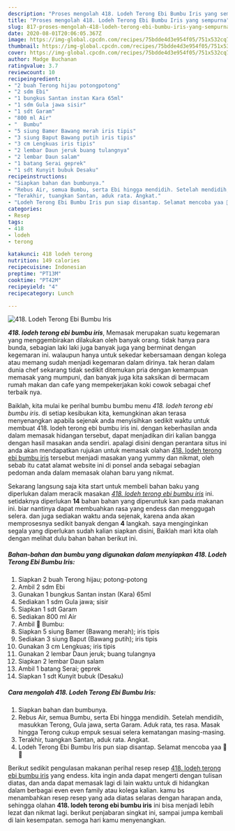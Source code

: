 ```yaml
---
description: "Proses mengolah 418. Lodeh Terong Ebi Bumbu Iris yang sempurna"
title: "Proses mengolah 418. Lodeh Terong Ebi Bumbu Iris yang sempurna"
slug: 817-proses-mengolah-418-lodeh-terong-ebi-bumbu-iris-yang-sempurna
date: 2020-08-01T20:06:05.367Z
image: https://img-global.cpcdn.com/recipes/75bdde4d3e954f05/751x532cq70/418-lodeh-terong-ebi-bumbu-iris-foto-resep-utama.jpg
thumbnail: https://img-global.cpcdn.com/recipes/75bdde4d3e954f05/751x532cq70/418-lodeh-terong-ebi-bumbu-iris-foto-resep-utama.jpg
cover: https://img-global.cpcdn.com/recipes/75bdde4d3e954f05/751x532cq70/418-lodeh-terong-ebi-bumbu-iris-foto-resep-utama.jpg
author: Madge Buchanan
ratingvalue: 3.7
reviewcount: 10
recipeingredient:
- "2 buah Terong hijau potongpotong"
- "2 sdm Ebi"
- "1 bungkus Santan instan Kara 65ml"
- "1 sdm Gula jawa sisir"
- "1 sdt Garam"
- "800 ml Air"
- "  Bumbu"
- "5 siung Bamer Bawang merah iris tipis"
- "3 siung Baput Bawang putih iris tipis"
- "3 cm Lengkuas iris tipis"
- "2 lembar Daun jeruk buang tulangnya"
- "2 lembar Daun salam"
- "1 batang Serai geprek"
- "1 sdt Kunyit bubuk Desaku"
recipeinstructions:
- "Siapkan bahan dan bumbunya."
- "Rebus Air, semua Bumbu, serta Ebi hingga mendidih. Setelah mendidih, masukkan Terong, Gula jawa, serta Garam. Aduk rata, tes rasa. Masak hingga Terong cukup empuk sesuai selera kematangan masing-masing."
- "Terakhir, tuangkan Santan, aduk rata. Angkat."
- "Lodeh Terong Ebi Bumbu Iris pun siap disantap. Selamat mencoba yaa 🙏😊"
categories:
- Resep
tags:
- 418
- lodeh
- terong

katakunci: 418 lodeh terong 
nutrition: 149 calories
recipecuisine: Indonesian
preptime: "PT13M"
cooktime: "PT42M"
recipeyield: "4"
recipecategory: Lunch

---
```



![418. Lodeh Terong Ebi Bumbu Iris](https://img-global.cpcdn.com/recipes/75bdde4d3e954f05/751x532cq70/418-lodeh-terong-ebi-bumbu-iris-foto-resep-utama.jpg)

<b><i>418. lodeh terong ebi bumbu iris</i></b>, Memasak merupakan suatu kegemaran yang menggembirakan dilakukan oleh banyak orang. tidak hanya para bunda, sebagian laki laki juga banyak juga yang berminat dengan kegemaran ini. walaupun hanya untuk sekedar kebersamaan dengan kolega atau memang sudah menjadi kegemaran dalam dirinya. tak heran dalam dunia chef sekarang tidak sedikit ditemukan pria dengan kemampuan memasak yang mumpuni, dan banyak juga kita saksikan di bermacam rumah makan dan cafe yang mempekerjakan koki cowok sebagai chef terbaik nya.



Baiklah, kita mulai ke perihal bumbu bumbu menu <i>418. lodeh terong ebi bumbu iris</i>. di setiap kesibukan kita, kemungkinan akan terasa menyenangkan apabila sejenak anda menyisihkan sedikit waktu untuk membuat 418. lodeh terong ebi bumbu iris ini. dengan keberhasilan anda dalam memasak hidangan tersebut, dapat menjadikan diri kalian bangga dengan hasil masakan anda sendiri. apalagi disini dengan perantara situs ini anda akan mendapatkan rujukan untuk memasak olahan <u>418. lodeh terong ebi bumbu iris</u> tersebut menjadi masakan yang yummy dan nikmat, oleh sebab itu catat alamat website ini di ponsel anda sebagai sebagian pedoman anda dalam memasak olahan baru yang nikmat.


Sekarang langsung saja kita start untuk membeli bahan baku yang diperlukan dalam meracik masakan <u><i>418. lodeh terong ebi bumbu iris</i></u> ini. setidaknya diperlukan <b>14</b> bahan bahan yang diperuntuk kan pada makanan ini. biar nantinya dapat membuahkan rasa yang endess dan menggugah selera. dan juga sediakan waktu anda sejenak, karena anda akan memprosesnya sedikit banyak dengan <b>4</b> langkah. saya menginginkan segala yang diperlukan sudah kalian siapkan disini, Baiklah mari kita olah dengan melihat dulu bahan bahan berikut ini.

<!--inarticleads1-->

##### Bahan-bahan dan bumbu yang digunakan dalam menyiapkan 418. Lodeh Terong Ebi Bumbu Iris:

1. Siapkan 2 buah Terong hijau; potong-potong
1. Ambil 2 sdm Ebi
1. Gunakan 1 bungkus Santan instan (Kara) 65ml
1. Sediakan 1 sdm Gula jawa; sisir
1. Siapkan 1 sdt Garam
1. Sediakan 800 ml Air
1. Ambil  📌 Bumbu:
1. Siapkan 5 siung Bamer (Bawang merah); iris tipis
1. Sediakan 3 siung Baput (Bawang putih); iris tipis
1. Gunakan 3 cm Lengkuas; iris tipis
1. Gunakan 2 lembar Daun jeruk; buang tulangnya
1. Siapkan 2 lembar Daun salam
1. Ambil 1 batang Serai; geprek
1. Siapkan 1 sdt Kunyit bubuk (Desaku)




<!--inarticleads2-->

##### Cara mengolah 418. Lodeh Terong Ebi Bumbu Iris:

1. Siapkan bahan dan bumbunya.
1. Rebus Air, semua Bumbu, serta Ebi hingga mendidih. Setelah mendidih, masukkan Terong, Gula jawa, serta Garam. Aduk rata, tes rasa. Masak hingga Terong cukup empuk sesuai selera kematangan masing-masing.
1. Terakhir, tuangkan Santan, aduk rata. Angkat.
1. Lodeh Terong Ebi Bumbu Iris pun siap disantap. Selamat mencoba yaa 🙏😊




Berikut sedikit pengulasan makanan perihal resep resep <u>418. lodeh terong ebi bumbu iris</u> yang endess. kita ingin anda dapat mengerti dengan tulisan diatas, dan anda dapat memasak lagi di lain waktu untuk di hidangkan dalam berbagai even even family atau kolega kalian. kamu bs menambahkan resep resep yang ada diatas selaras dengan harapan anda, sehingga olahan <b>418. lodeh terong ebi bumbu iris</b> ini bisa menjadi lebih lezat dan nikmat lagi. berikut penjabaran singkat ini, sampai jumpa kembali di lain kesempatan. semoga hari kamu menyenangkan.
